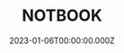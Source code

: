 ---
date: 2023-01-06T00:00:00.000Z
description: A notebook that @cole.studiola modified by adding a baseball glove pencil holder.
draft: false
icon: 2023-01-06-notbook.webp
language: en
title: NOTBOOK
link: https://www.instagram.com/p/CnDNNWnP7Nn/?img_index=2
alt: A photo of a moleskin notebook that has had part of a baseball glove sewn into the cover. The glove element is holding pens and pencils. The book is resting on a wooden tabletop.

---
